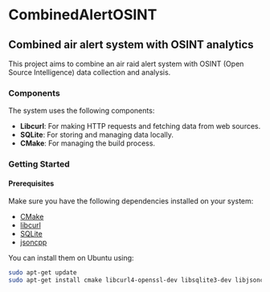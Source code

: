 # CombinedAlertOSINT

## Combined air alert system with OSINT analytics

This project aims to combine an air raid alert system with OSINT (Open Source Intelligence) data collection and analysis.

### Components

The system uses the following components:

- **Libcurl**: For making HTTP requests and fetching data from web sources.
- **SQLite**: For storing and managing data locally.
- **CMake**: For managing the build process.

### Getting Started

#### Prerequisites

Make sure you have the following dependencies installed on your system:

- [CMake](https://cmake.org/)
- [libcurl](https://curl.se/libcurl/)
- [SQLite](https://www.sqlite.org/index.html)
- [jsoncpp](https://github.com/open-source-parsers/jsoncpp)

You can install them on Ubuntu using:

```sh
sudo apt-get update
sudo apt-get install cmake libcurl4-openssl-dev libsqlite3-dev libjsoncpp-dev
